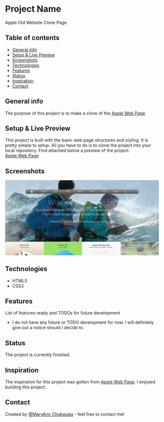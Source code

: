 # Project Name
Apple Old Website Clone Page

## Table of contents
* [General info](#general-info)
* [Setup & Live Preview](#setup)
* [Screenshots](#screenshots)
* [Technologies](#technologies)
* [Features](#features)
* [Status](#status)
* [Inspiration](#inspiration)
* [Contact](#contact)

## General info
The purpose of this project is to make a clone of the <a href="https://web.archive.org/web/20140301004610/http://www.apple.com/">Apple Web Page</a>.

## Setup & Live Preview
This project is built with the basic web page structures and styling. It is pretty simple to setup. All you have to do is to clone the project into your local repository.
Find attached below a preview of the project: <br>
<a href="https://raw.githack.com/adaorachi/apple-page/master/index.html">Apple Web Page</a>

## Screenshots
![Example screenshot](images/screenshot1.jpg)

## Technologies
* HTML5
* CSS3

## Features
List of features ready and TODOs for future development
* I do not have any future or TODO development for now. I will definitely give out a notice should I decide to.

## Status
The project is currently finished.

## Inspiration
The inspiration for this project was gotten from <a href="https://web.archive.org/web/20140301004610/http://www.apple.com/">Apple Web Page</a>. I enjoyed building this project.

## Contact
Created by [@MaryAnn Chukwuka](https://github.com/adaorachi) - feel free to contact me!
